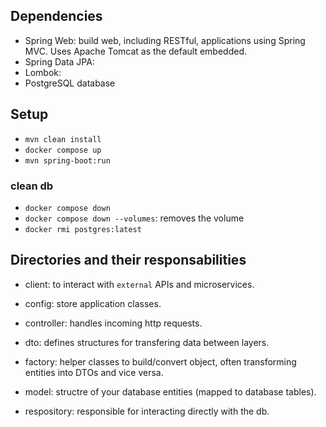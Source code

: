 ## Dependencies
- Spring Web: build web, including RESTful, applications using Spring MVC. Uses Apache Tomcat as the default embedded.
- Spring Data JPA:
- Lombok:
- PostgreSQL database

## Setup
- `mvn clean install`
- `docker compose up`
- `mvn spring-boot:run`

### clean db
- `docker compose down`
- `docker compose down --volumes`: removes the volume
- `docker rmi postgres:latest`



## Directories and their responsabilities
- client: to interact with `external` APIs and microservices.
- config: store application classes.

- controller: handles incoming http requests.
- dto: defines structures for transfering data between layers.
- factory: helper classes to build/convert object, often transforming entities into DTOs and vice versa.

- model: structre of your database entities (mapped to database tables).
- respository: responsible for interacting directly with the db.
